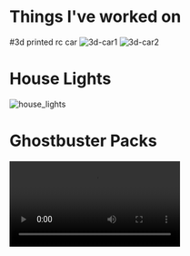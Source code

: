 # Things I've worked on

#3d printed rc car
![3d-car1](https://github.com/kobester13/things/blob/main/images/3d-rc1.jpg)
![3d-car2](https://github.com/kobester13/things/blob/main/images/3d-rc2.jpg)


# House Lights
![house_lights](https://github.com/kobester13/things/blob/main/images/house_lights.jpg)

# Ghostbuster Packs
![gb1](https://github.com/kobester13/things/blob/main/images/Ghostbuster_pack.mp4)

